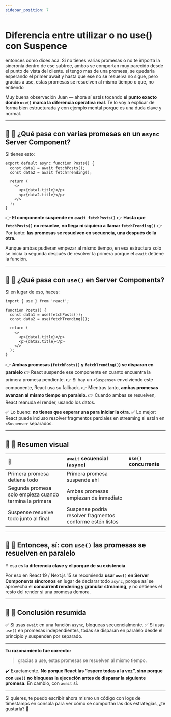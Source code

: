 ```yaml
---
sidebar_position: 7
---
```


# Diferencia entre utilizar o no use() con Suspence

entonces como dices aca: Si no tienes varias promesas o no te importa la sincronía dentro de ese subtree, ambos se comportan muy parecido desde el punto de vista del cliente. si tengo mas de una promesa, se quedaria esperando el primer await y hasta que ese no se resuelva no sigue, pero gracias a use, estas promesas se resuelven al mismo tiempo o que, no entiendo

Muy buena observación Juan — ahora sí estás tocando **el punto exacto donde `use()` marca la diferencia operativa real**. Te lo voy a explicar de forma bien estructurada y con ejemplo mental porque es una duda clave y normal.

---

## 📌 📖 ¿Qué pasa con varias promesas en un `async` Server Component?

Si tienes esto:

```tsx
export default async function Posts() {
  const data1 = await fetchPosts();
  const data2 = await fetchTrending();

  return (
    <>
      <p>{data1.title}</p>
      <p>{data2.title}</p>
    </>
  );
}
```

👉 **El componente suspende en `await fetchPosts()`**
👉 **Hasta que `fetchPosts()` no resuelve, no llega ni siquiera a llamar `fetchTrending()`**
👉 Por tanto: **las promesas se resuelven en secuencia, una después de la otra**.

Aunque ambas pudieran empezar al mismo tiempo, en esa estructura solo se inicia la segunda después de resolver la primera porque el `await` detiene la función.

---

## 📌 📖 ¿Qué pasa con `use()` en Server Components?

Si en lugar de eso, haces:

```tsx
import { use } from 'react';

function Posts() {
  const data1 = use(fetchPosts());
  const data2 = use(fetchTrending());

  return (
    <>
      <p>{data1.title}</p>
      <p>{data2.title}</p>
    </>
  );
}
```

👉 **Ambas promesas (`fetchPosts()` y `fetchTrending()`) se disparan en paralelo**
👉 React suspende ese componente en cuanto encuentra la primera promesa pendiente.
👉 Si hay un `<Suspense>` envolviendo este componente, React usa su fallback.
👉 Mientras tanto, **ambas promesas avanzan al mismo tiempo en paralelo**.
👉 Cuando ambas se resuelven, React reanuda el render, usando los datos.

✅ Lo bueno: **no tienes que esperar una para iniciar la otra**.
✅ Lo mejor: React puede incluso resolver fragmentos parciales en streaming si están en `<Suspense>` separados.

---

## 📌 📖 Resumen visual

| 📌                                                     | `await` secuencial (async)                                | `use()` concurrente |
| :----------------------------------------------------- | :-------------------------------------------------------- | :------------------ |
| Primera promesa detiene todo                           | Primera promesa suspende ahí                              |                     |
| Segunda promesa solo empieza cuando termina la primera | Ambas promesas empiezan de inmediato                      |                     |
| Suspense resuelve todo junto al final                  | Suspense podría resolver fragmentos conforme estén listos |                     |

---

## 📌 📖 Entonces, sí: **con `use()` las promesas se resuelven en paralelo**

Y esa es **la diferencia clave y el porqué de su existencia**.

Por eso en React 19 / Next.js 15 se recomienda **usar `use()` en Server Components síncronos** en lugar de declarar todo `async`, porque así se aprovecha el **concurrent rendering y granular streaming**, y no detienes el resto del render si una promesa demora.

---

## 📌 📖 Conclusión resumida

✅ Si usas `await` en una función `async`, bloqueas secuencialmente.
✅ Si usas `use()` en promesas independientes, todas se disparan en paralelo desde el principio y suspenden por separado.

---

**Tu razonamiento fue correcto:**

> gracias a use, estas promesas se resuelven al mismo tiempo.

✔️ Exactamente.
**No porque React las “espere todas a la vez”, sino porque con `use()` no bloqueas la ejecución antes de disparar la siguiente promesa.** En cambio, con `await` sí.

---

Si quieres, te puedo escribir ahora mismo un código con logs de timestamps en consola para ver cómo se comportan las dos estrategias, ¿te gustaría? 🚀
